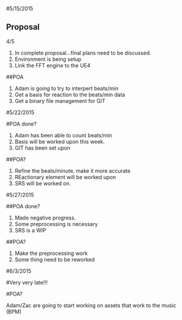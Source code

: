 #5/15/2015

## Proposal
4/5
1. In complete proposal...final plans need to be discussed.
2. Environment is being setup
3. Link the FFT engine to the UE4

##POA

1. Adam is going to try to interpert beats/min
2. Get a basis for reaction to the beats/min data
3. Get a binary file management for GIT

#5/22/2015

#POA done?

1. Adam has been able to count beats/min
2. Basis will be worked upon this week.
3. GIT has been set upon

##POA?

1. Refine the beats/minute, make it more accurate
2. REactionary element will be worked upon
3. SRS will be worked on.

#5/27/2015

##POA done?
1. Made negative progress.
2. Some preprocessing is necessary
3. SRS is a WIP

##POA?

1. Make the preprocessing work 
2. Some thing need to be reworked

#6/3/2015

#Very very late!!!

#POA?

Adam/Zac are going to start working on assets that work to the music (BPM)


